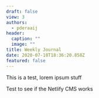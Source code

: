 ```yaml
---
draft: false
view: 3
authors:
  - pderaaij
header:
  caption: ""
  image: ""
title: Weekly Journal
date: 2020-07-18T18:36:20.858Z
featured: false
---
```

This is a test, lorem ipsum stuff

Test to see if the Netlify CMS works